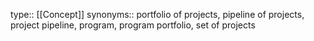 type:: [[Concept]]
synonyms:: portfolio of projects, pipeline of projects, project pipeline, program, program portfolio, set of projects
